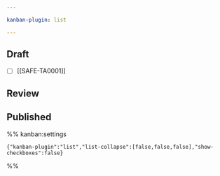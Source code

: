 ```yaml
---

kanban-plugin: list

---
```


## Draft

- [ ] [[SAFE-TA0001]]


## Review



## Published





%% kanban:settings
```
{"kanban-plugin":"list","list-collapse":[false,false,false],"show-checkboxes":false}
```
%%
